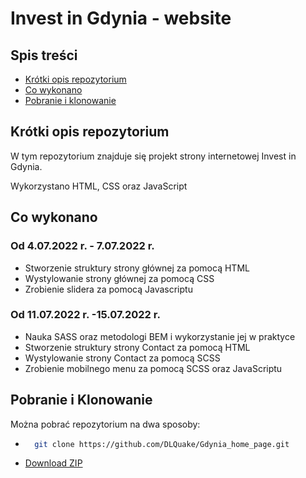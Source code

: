 # Invest in Gdynia - website

## Spis treści
 * [Krótki opis repozytorium](#krótki-opis-repozytorium)
 * [Co wykonano](#co-wykonano)
 * [Pobranie i klonowanie](#pobranie-i-klonowanie)

## Krótki opis repozytorium
W tym repozytorium znajduje się projekt strony internetowej Invest in Gdynia.

Wykorzystano HTML, CSS oraz JavaScript

## Co wykonano
### Od 4.07.2022 r. - 7.07.2022 r.

* Stworzenie struktury strony głównej za pomocą HTML
* Wystylowanie strony głównej za pomocą CSS
* Zrobienie slidera za pomocą Javascriptu

### Od 11.07.2022 r. -15.07.2022 r.

* Nauka SASS oraz metodologi BEM i wykorzystanie jej w praktyce
* Stworzenie struktury strony Contact za pomocą HTML
* Wystylowanie strony Contact za pomocą SCSS
* Zrobienie mobilnego menu za pomocą SCSS oraz JavaScriptu


## Pobranie i Klonowanie
Można pobrać repozytorium na dwa sposoby:

* ```bash
    git clone https://github.com/DLQuake/Gdynia_home_page.git
    ```
* [Download ZIP](https://github.com/DLQuake/Gdynia_home_page/archive/refs/heads/main.zip)